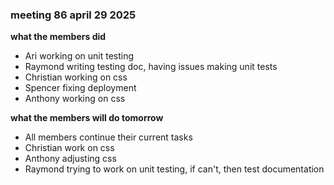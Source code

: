 ### meeting 86 april 29 2025
**what the members did**
- Ari working on unit testing
- Raymond writing testing doc, having issues making unit tests
- Christian working on css
- Spencer fixing deployment
- Anthony working on css

**what the members will do tomorrow**
- All members continue their current tasks 
- Christian work on css
- Anthony adjusting css
- Raymond trying to work on unit testing, if can't, then test documentation